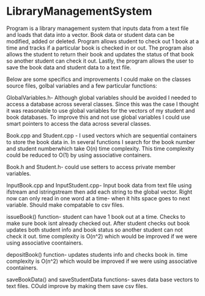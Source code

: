 # LibraryManagementSystem
Program is a library management system that inputs data from a text file and loads that data into a vector. Book data or student data can be modified, added or deleted. Program allows student to check out 1 book at a time and tracks if a particular book is checked in or out. The program also allows the student to return their book and updates the status of that book so another student can check it out. Lastly, the program allows the user to save the book data and student data to a text file.

Below are some specifics and improvements I could make on the classes source files, golbal variables and a few particular functions:

GlobalVariables.h- Although global variables should be avoided I needed to access a database across several classes. Since this was the case I thought it was reasonable to use global variables for the vectors of my student and book databases. To improve this and not use global variables I could use smart pointers to access the data across several classes.

Book.cpp and Student.cpp - I used vectors which are sequential containers to store the book data in. In several functions I search for the book number and student numberwhich take O(n) time complexity. This time complexity could be reduced to O(1) by using associative containers.

Book.h and Student.h- could use setters to access private member variables. 

InputBook.cpp and InputStudent.cpp- Input book data from text file using ifstream and istringstream then add each string to the global vector. Right now can only read in one word at a time- when it hits space goes to next variable. Should make compatable to csv files.

issueBook() function- student can have 1 book out at a time. Checks to make sure book isnt already checked out. After student checks out book updates both student info and book status so another student can not check it out. time complexity is O(n^2) which would be improved if we were using associative coontainers.

depositBook() function- updates students info and checks book in. time complexity is O(n^2) which would be improved if we were using associative coontainers.

saveBookData() and saveStudentData functions- saves data base vectors to text files. COuld improve by making them save csv files.
